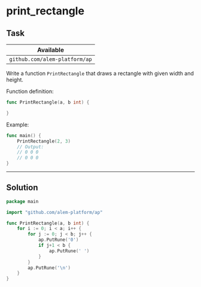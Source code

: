 # print_rectangle

## Task

| Available                     |
| ----------------------------- |
| `github.com/alem-platform/ap` |

Write a function `PrintRectangle` that draws a rectangle with given width and height.

Function definition:

```go
func PrintRectangle(a, b int) {

}
```

Example:

```go
func main() {
    PrintRectangle(2, 3)
    // Output:
	// 0 0 0
	// 0 0 0
}
```

---

## Solution

```go
package main

import "github.com/alem-platform/ap"

func PrintRectangle(a, b int) {
	for i := 0; i < a; i++ {
		for j := 0; j < b; j++ {
			ap.PutRune('0')
			if j+1 < b {
				ap.PutRune(' ')
			}
		}
		ap.PutRune('\n')
	}
}
```
